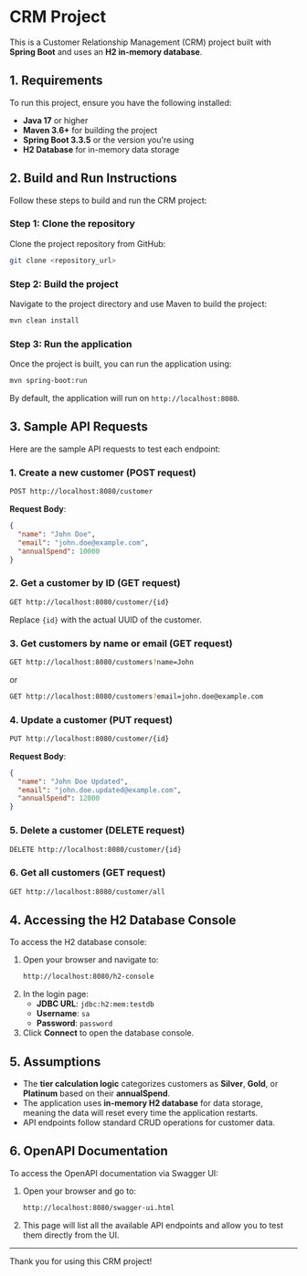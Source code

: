
# CRM Project

This is a Customer Relationship Management (CRM) project built with **Spring Boot** and uses an **H2 in-memory database**.

## 1. Requirements
To run this project, ensure you have the following installed:
- **Java 17** or higher
- **Maven 3.6+** for building the project
- **Spring Boot 3.3.5** or the version you're using
- **H2 Database** for in-memory data storage

## 2. Build and Run Instructions
Follow these steps to build and run the CRM project:

### Step 1: Clone the repository
Clone the project repository from GitHub:
```bash
git clone <repository_url>
```

### Step 2: Build the project
Navigate to the project directory and use Maven to build the project:
```bash
mvn clean install
```

### Step 3: Run the application
Once the project is built, you can run the application using:
```bash
mvn spring-boot:run
```
By default, the application will run on `http://localhost:8080`.

## 3. Sample API Requests
Here are the sample API requests to test each endpoint:

### 1. **Create a new customer** (POST request)
```bash
POST http://localhost:8080/customer
```
**Request Body**:
```json
{
  "name": "John Doe",
  "email": "john.doe@example.com",
  "annualSpend": 10000
}
```

### 2. **Get a customer by ID** (GET request)
```bash
GET http://localhost:8080/customer/{id}
```
Replace `{id}` with the actual UUID of the customer.

### 3. **Get customers by name or email** (GET request)
```bash
GET http://localhost:8080/customers?name=John
```
or
```bash
GET http://localhost:8080/customers?email=john.doe@example.com
```

### 4. **Update a customer** (PUT request)
```bash
PUT http://localhost:8080/customer/{id}
```
**Request Body**:
```json
{
  "name": "John Doe Updated",
  "email": "john.doe.updated@example.com",
  "annualSpend": 12000
}
```

### 5. **Delete a customer** (DELETE request)
```bash
DELETE http://localhost:8080/customer/{id}
```

### 6. **Get all customers** (GET request)
```bash
GET http://localhost:8080/customer/all
```

## 4. Accessing the H2 Database Console
To access the H2 database console:
1. Open your browser and navigate to:
   ```bash
   http://localhost:8080/h2-console
   ```
2. In the login page:
   - **JDBC URL**: `jdbc:h2:mem:testdb`
   - **Username**: `sa`
   - **Password**: `password`
3. Click **Connect** to open the database console.

## 5. Assumptions
- The **tier calculation logic** categorizes customers as **Silver**, **Gold**, or **Platinum** based on their **annualSpend**.
- The application uses **in-memory H2 database** for data storage, meaning the data will reset every time the application restarts.
- API endpoints follow standard CRUD operations for customer data.

## 6. OpenAPI Documentation
To access the OpenAPI documentation via Swagger UI:
1. Open your browser and go to:
   ```bash
   http://localhost:8080/swagger-ui.html
   ```
2. This page will list all the available API endpoints and allow you to test them directly from the UI.

---

Thank you for using this CRM project!

